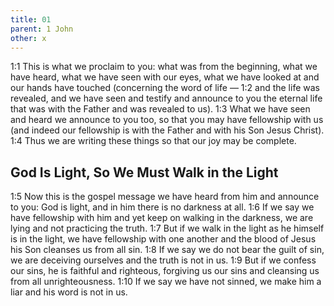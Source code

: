 ```yaml
---
title: 01
parent: 1 John
other: x
---
```


<a name="1:1">1:1</a> This is what we proclaim to you: what was from the beginning, what we have heard, what we have seen with our eyes, what we have looked at and our hands have touched (concerning the word of life — <a name="1:2">1:2</a> and the life was revealed, and we have seen and testify and announce to you the eternal life that was with the Father and was revealed to us). <a name="1:3">1:3</a> What we have seen and heard we announce to you too, so that you may have fellowship with us (and indeed our fellowship is with the Father and with his Son Jesus Christ). <a name="1:4">1:4</a> Thus we are writing these things so that our joy may be complete.

## God Is Light, So We Must Walk in the Light

<a name="1:5">1:5</a> Now this is the gospel message we have heard from him and announce to you: God is light, and in him there is no darkness at all. <a name="1:6">1:6</a> If we say we have fellowship with him and yet keep on walking in the darkness, we are lying and not practicing the truth. <a name="1:7">1:7</a> But if we walk in the light as he himself is in the light, we have fellowship with one another and the blood of Jesus his Son cleanses us from all sin. <a name="1:8">1:8</a> If we say we do not bear the guilt of sin, we are deceiving ourselves and the truth is not in us. <a name="1:9">1:9</a> But if we confess our sins, he is faithful and righteous, forgiving us our sins and cleansing us from all unrighteousness. <a name="1:10">1:10</a> If we say we have not sinned, we make him a liar and his word is not in us.

